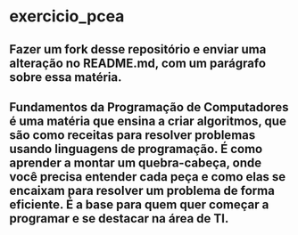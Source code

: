 # exercicio_pcea

## Fazer um fork desse repositório e enviar uma alteração no README.md, com um parágrafo sobre essa matéria.



## Fundamentos da Programação de Computadores é uma matéria que ensina a criar algoritmos, que são como receitas para resolver problemas usando linguagens de programação. É como aprender a montar um quebra-cabeça, onde você precisa entender cada peça e como elas se encaixam para resolver um problema de forma eficiente. É a base para quem quer começar a programar e se destacar na área de TI.
